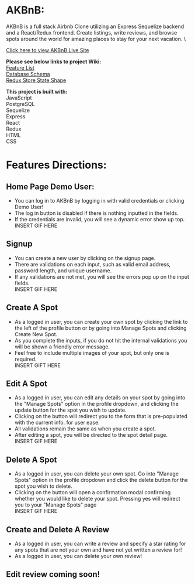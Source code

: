 # AKBnB:
AKBnB is a full stack Airbnb Clone utilizing an Express Sequelize backend and a React/Redux frontend.
Create listings, write reviews, and browse spots around the world for amazing places to stay for your next vacation. \

[Click here to view AKBnB Live Site](http://akbnb-onrender.com)

**Please see below links to project Wiki:**\
[Feature List](https://github.com/aekimx/AKBnB/wiki/Features-List)\
[Database Schema](https://github.com/aekimx/AKBnB/wiki/AKBnB-DB-Schema)\
[Redux Store State Shape](https://github.com/aekimx/AKBnB/wiki/Redux-Store-Shape)

**This project is built with:**\
JavaScript\
PostgreSQL\
Sequelize\
Express\
React\
Redux\
HTML\
CSS


# Features Directions: #


## Home Page Demo User: ##
* You can log in to AKBnB by logging in with valid credentials or clicking Demo User!
* The log in button is disabled if there is nothing inputted in the fields.
* If the credentials are invalid, you will see a dynamic error show up top.\
INSERT GIF HERE

## Signup ##
* You can create a new user by clicking on the signup page.
* There are validations on each input, such as valid email address, password length, and unique username.
* If any validations are not met, you will see the errors pop up on the input fields.\
INSERT GIF HERE

## Create A Spot ##
* As a logged in user, you can create your own spot by clicking the link to the left of the profile button or by going into Manage Spots and clicking Create New Spot.
* As you complete the inputs, if you do not hit the internal validations you will be shown a friendly error message.
* Feel free to include multiple images of your spot, but only one is required.\
INSERT GIFT HERE

## Edit A Spot ##
* As a logged in user, you can edit any details on your spot by going into the "Manage Spots" option in the profile dropdown, and clicking the update button for the spot you wish to update.
* Clicking on the button will redirect you to the form that is pre-populated with the current info. for user ease.
* All validations remain the same as when you create a spot.
* After editing a spot, you will be directed to the spot detail page. \
INSERT GIF HERE

## Delete A Spot ##
* As a logged in user, you can delete your own spot. Go into "Manage Spots" option in the profile dropdown and click the delete button for the spot you wish to delete.
* Clicking on the button will open a confirmation modal confirming whether you would like to delete your spot. Pressing yes will redirect you to your "Manage Spots" page\
INSERT GIF HERE

## Create and Delete A Review ##
* As a logged in user, you can write a review and specify a star rating for any spots that are not your own and have not yet written a review for!
* As a logged in user, you can delete your own review!

## Edit review coming soon!
